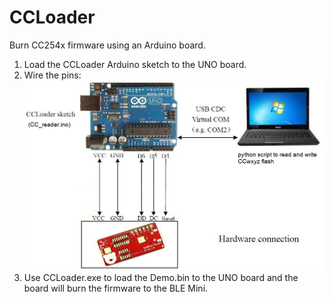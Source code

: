 CCLoader
========

Burn CC254x firmware using an Arduino board.

1. Load the CCLoader Arduino sketch to the UNO board.
2. Wire the pins:
  ![image](CCLoader_cali.jpg)
3. Use CCLoader.exe to load the Demo.bin to the UNO board and the board will burn the firmware to the BLE Mini.

